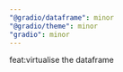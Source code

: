 ```yaml
---
"@gradio/dataframe": minor
"@gradio/theme": minor
"gradio": minor
---
```


feat:virtualise the dataframe
